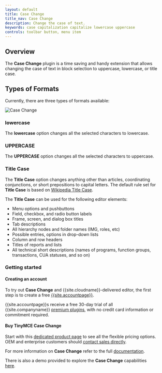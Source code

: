 ```yaml
---
layout: default
title: Case Change
title_nav: Case Change
description: Change the case of text.
keywords: case capitalization capitalize lowercase uppercase
controls: toolbar button, menu item
---
```


## Overview

The **Case Change** plugin is a time saving and handy extension that allows changing the case of text in block selection to uppercase, lowercase, or title case.

## Types of Formats

Currently, there are three types of formats available:

![**Case Change**]({{site.baseurl}}/images/casechange.png)

### lowercase

The **lowercase** option changes all the selected characters to lowercase.

### UPPERCASE

The **UPPERCASE** option changes all the selected characters to uppercase.

### Title Case

The **Title Case** option changes anything other than articles, coordinating conjunctions, or short prepositions to capital letters. The default rule set for **Title Case** is based on [Wikipedia Title Case](https://titlecaseconverter.com/rules/#WP).

The **Title Case** can be used for the following editor elements:

* Menu options and pushbuttons
* Field, checkbox, and radio button labels
* Frame, screen, and dialog box titles
* Tab descriptions
* All hierarchy nodes and folder names (IMG, roles, etc)
* Possible entries, options in drop-down lists
* Column and row headers
* Titles of reports and lists
* All technical short descriptions (names of programs, function groups, transactions, CUA statuses, and so on)

### Getting started

#### Creating an account

To try out **Case Change** and {{site.cloudname}}-delivered editor, the first step is to create a free [{{site.accountpage}}](https://www.tiny.cloud/download/).

{{site.accountpage}}s receive a free 30-day trial of all {{site.companyname}} [premium plugins]({{site.cloudextensions}}), with no credit card information or commitment required.

#### Buy TinyMCE Case Change

Start with this [dedicated product page]({{site.productpages}}/case-change/) to see all the flexible pricing options. OEM and enterprise customers should [contact sales directly]({{site.contactpage}}).

For more information on **Case Change** refer to the full [documentation]({{site.baseurl}}/plugins/casechange/).

There is also a demo provided to explore the **Case Change** capabilities [here]({{site.baseurl}}/demo/casechange/).